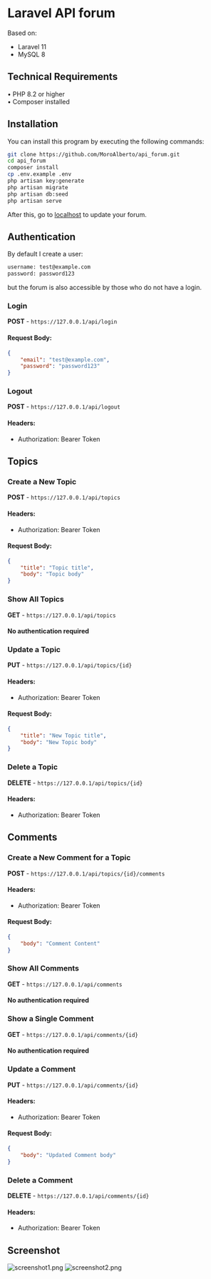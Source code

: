 # Laravel API forum

Based on:
- Laravel 11
- MySQL 8

## Technical Requirements

•   PHP 8.2 or higher <br>
•	Composer installed <br>

## Installation

You can install this program by executing the following commands:

```bash
git clone https://github.com/MoroAlberto/api_forum.git
cd api_forum
composer install
cp .env.example .env
php artisan key:generate
php artisan migrate
php artisan db:seed
php artisan serve
```

After this, go to [localhost](https://127.0.0.1:8000/) to update your forum.

## Authentication
By default I create a user:
```bash
username: test@example.com
password: password123
```
but the forum is also accessible by those who do not have a login.

### Login
**POST** - `https://127.0.0.1/api/login`

#### Request Body:
```json
{
    "email": "test@example.com",
    "password": "password123"
}
```

### Logout
**POST** - `https://127.0.0.1/api/logout`

#### Headers:
- Authorization: Bearer Token

## Topics

### Create a New Topic
**POST** - `https://127.0.0.1/api/topics`

#### Headers:
- Authorization: Bearer Token

#### Request Body:
```json
{
    "title": "Topic title",
    "body": "Topic body"
}
```

### Show All Topics
**GET** - `https://127.0.0.1/api/topics`

#### No authentication required

### Update a Topic
**PUT** - `https://127.0.0.1/api/topics/{id}`

#### Headers:
- Authorization: Bearer Token

#### Request Body:
```json
{
    "title": "New Topic title",
    "body": "New Topic body"
}
```

### Delete a Topic
**DELETE** - `https://127.0.0.1/api/topics/{id}`

#### Headers:
- Authorization: Bearer Token

## Comments

### Create a New Comment for a Topic
**POST** - `https://127.0.0.1/api/topics/{id}/comments`

#### Headers:
- Authorization: Bearer Token

#### Request Body:
```json
{
    "body": "Comment Content"
}
```

### Show All Comments
**GET** - `https://127.0.0.1/api/comments`

#### No authentication required

### Show a Single Comment
**GET** - `https://127.0.0.1/api/comments/{id}`

#### No authentication required

### Update a Comment
**PUT** - `https://127.0.0.1/api/comments/{id}`

#### Headers:
- Authorization: Bearer Token

#### Request Body:
```json
{
    "body": "Updated Comment body"
}
```

### Delete a Comment
**DELETE** - `https://127.0.0.1/api/comments/{id}`

#### Headers:
- Authorization: Bearer Token

## Screenshot

![screenshot1.png](screenshot1.png)
![screenshot2.png](screenshot2.png)